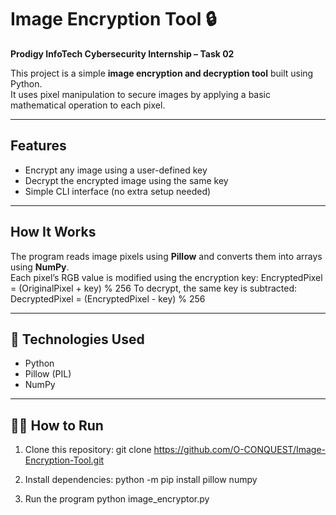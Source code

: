 # Image Encryption Tool 🔒  
**Prodigy InfoTech Cybersecurity Internship – Task 02**

This project is a simple **image encryption and decryption tool** built using Python.  
It uses pixel manipulation to secure images by applying a basic mathematical operation to each pixel.  

---

##  Features
- Encrypt any image using a user-defined key  
- Decrypt the encrypted image using the same key  
- Simple CLI interface (no extra setup needed)  

---

##  How It Works
The program reads image pixels using **Pillow** and converts them into arrays using **NumPy**.  
Each pixel’s RGB value is modified using the encryption key:
EncryptedPixel = (OriginalPixel + key) % 256
To decrypt, the same key is subtracted:
DecryptedPixel = (EncryptedPixel - key) % 256

---

## 🧰 Technologies Used
- Python  
- Pillow (PIL)  
- NumPy  

---

## 🏃‍♂️ How to Run
1. Clone this repository:
   git clone https://github.com/O-CONQUEST/Image-Encryption-Tool.git

2. Install dependencies:
    python -m pip install pillow numpy

3. Run the program
   python image_encryptor.py

   
